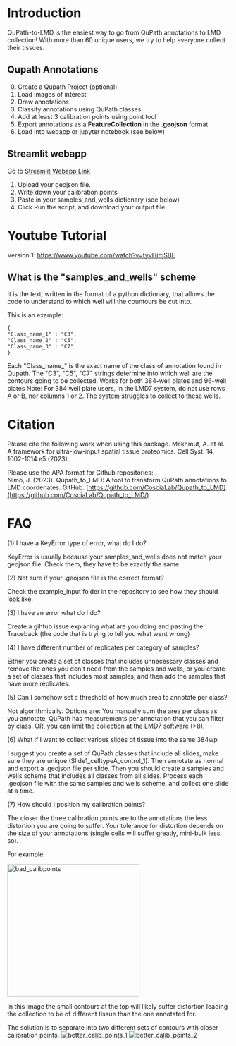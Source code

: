# Introduction

QuPath-to-LMD is the easiest way to go from QuPath annotations to LMD collection!
With more than 60 unique users, we try to help everyone collect their tissues.

## Qupath Annotations

0. Create a Qupath Project (optional)
1. Load images of interest
2. Draw annotations
3. Classify annotations using QuPath classes
4. Add at least 3 calibration points using point tool
5. Export annotations as a **FeatureCollection** in the **.geojson** format
6. Load into webapp or jupyter notebook (see below)

## Streamlit webapp

Go to [Streamlit Webapp Link](https://qupath-to-lmd-mdcberlin.streamlit.app/)

1. Upload your geojson file.  
2. Write down your calibration points  
3. Paste in your samples_and_wells dictionary (see below)
4. Click Run the script, and download your output file.


# Youtube Tutorial 

Version 1: https://www.youtube.com/watch?v=tyvHjttjSBE


## What is the "samples_and_wells" scheme

It is the text, written in the format of a python dictionary, that allows the code to understand to which well will the countours be cut into. 

This is an example:
```
{   
"Class_name_1" : "C3",  
"Class_name_2" : "C5",  
"Class_name_3" : "C7",  
}  
```
Each "Class_name_" is the exact name of the class of annotation found in Qupath.
The "C3", "C5", "C7" strings determine into which well are the contours going to be collected.
Works for both 384-well plates and 96-well plates
Note: For 384 well plate users, in the LMD7 system, do not use rows A or B, nor columns 1 or 2. The system struggles to collect to these wells.



# Citation
Please cite the following work when using this package.
Makhmut, A. et al. A framework for ultra-low-input spatial tissue proteomics. Cell Syst. 14, 1002-1014.e5 (2023).

Please use the APA format for Github repositories:   
Nimo, J. (2023). Qupath_to_LMD: A tool to transform QuPath annotations to LMD coordenates. GitHub. [https://github.com/CosciaLab/Qupath_to_LMD](https://github.com/CosciaLab/Qupath_to_LMD/)

# FAQ


(1) I have a KeyError type of error, what do I do? 

KeyError is usually because your samples_and_wells does not match your geojson file.
Check them, they have to be exactly the same.

(2) Not sure if your .geojson file is the correct format? 

Check the example_input folder in the repository to see how they should look like. 

(3) I have an error what do I do? 

Create a gihtub issue explaning what are you doing and pasting the Traceback (the code that is trying to tell you what went wrong)

(4) I have different number of replicates per category of samples?

Either you create a set of classes that includes unnecessary classes and remove the ones you don't need from the samples and wells, or you create a set of classes that includes most samples, and then add the samples that have more replicates.

(5) Can I somehow set a threshold of how much area to annotate per class?

Not algorithmically. Options are: You manually sum the area per class as you annotate, QuPath has measurements per annotation that you can filter by class. OR, you can limit the collection at the LMD7 software (>8).

(6) What if I want to collect various slides of tissue into the same 384wp

I suggest you create a set of QuPath classes that include all slides, make sure they are unique (Slide1_celltypeA_control_1). Then annotate as normal and export a .geojson file per slide. 
Then you should create a samples and wells scheme that includes all classes from all slides. Process each .geojson file with the same samples and wells scheme, and collect one slide at a time. 

(7) How should I position my calibration points?

The closer the three calibration points are to the annotations the less distortion you are going to suffer.
Your tolerance for distortion depends on the size of your annotations (single cells will suffer greatly, mini-bulk less so).

For example:

<img width="300" alt="bad_calibpoints" src="https://github.com/user-attachments/assets/887f7afc-fedb-438b-b00c-bbbd2a524f6f" />

In this image the small contours at the top will likely suffer distortion leading the collection to be of different tissue than the one annotated for.

The solution is to separate into two different sets of contours with closer calibration points:
![better_calib_points_1](https://github.com/user-attachments/assets/4eb068b8-afbb-4cd7-9ed8-790dd7622950)
![better_calib_points_2](https://github.com/user-attachments/assets/6111132c-72dd-48fb-ae9f-0b04a01ede86)

